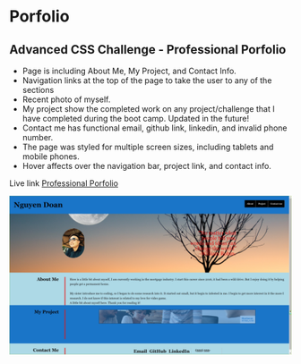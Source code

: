 # Porfolio
## Advanced CSS Challenge - Professional Porfolio

- Page is including About Me, My Project, and Contact Info.
- Navigation links at the top of the page to take the user to any of the sections
- Recent photo of myself.
- My project show the completed work on any project/challenge that I have completed during the boot camp. Updated in the future!
- Contact me has functional email, github link, linkedin, and invalid phone number.
- The page was styled for multiple screen sizes, including tablets and mobile phones.
- Hover affects over the navigation bar, project link, and contact info.

Live link [Professional Porfolio](https://nguyendoan85.github.io/Porfolio/)

![ScreenShot](assets/images/ChallengeScreenShot.jpg)
